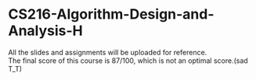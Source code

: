 # CS216-Algorithm-Design-and-Analysis-H
All the slides and assignments will be uploaded for reference.<br/>
The final score of this course is 87/100, which is not an optimal score.(sad T_T)
